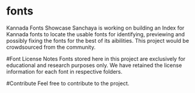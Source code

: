 # fonts
Kannada Fonts Showcase
Sanchaya is working on building an Index for Kannada fonts to locate the usable fonts for identifying, previewing and possibly fixing the fonts for the best of its aibilities. This project would be crowdsourced from the community. 

#Font License Notes
Fonts stored here in this project are exclusively for educational and research purposes only. We have retained the license information for each font in respective folders. 

#Contribute
Feel free to contribute to the project. 
